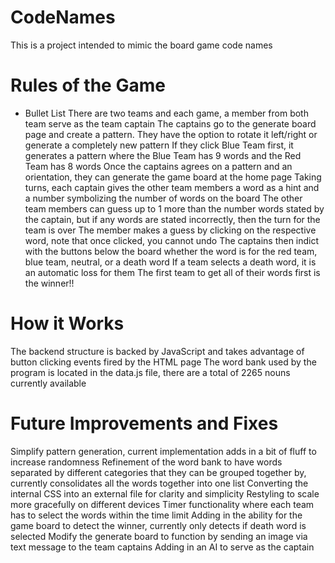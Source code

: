 # CodeNames
This is a project intended to mimic the board game code names

# Rules of the Game
* Bullet List
There are two teams and each game, a member from both team serve as the team captain
The captains go to the generate board page and create a pattern. They have the option to rotate it left/right or generate a completely new pattern
If they click Blue Team first, it generates a pattern where the Blue Team has 9 words and the Red Team has 8 words
Once the captains agrees on a pattern and an orientation, they can generate the game board at the home page
Taking turns, each captain gives the other team members a word as a hint and a number symbolizing the number of words on the board
The other team members can guess up to 1 more than the number words stated by the captain, but if any words are stated incorrectly, then the turn for the team is over
The member makes a guess by clicking on the respective word, note that once clicked, you cannot undo
The captains then indict with the buttons below the board whether the word is for the red team, blue team, neutral, or a death word
If a team selects a death word, it is an automatic loss for them
The first team to get all of their words first is the winner!!

# How it Works
The backend structure is backed by JavaScript and takes advantage of button clicking events fired by the HTML page
The word bank used by the program is located in the data.js file, there are a total of 2265 nouns currently available

# Future Improvements and Fixes
Simplify pattern generation, current implementation adds in a bit of fluff to increase randomness
Refinement of the word bank to have words separated by different categories that they can be grouped together by, currently consolidates all the words together into one list
Converting the internal CSS into an external file for clarity and simplicity
Restyling to scale more gracefully on different devices
Timer functionality where each team has to select the words within the time limit
Adding in the ability for the game board to detect the winner, currently only detects if death word is selected
Modify the generate board to function by sending an image via text message to the team captains
Adding in an AI to serve as the captain
